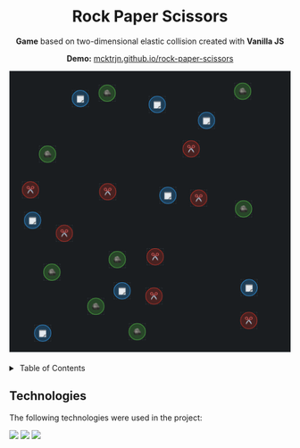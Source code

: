 <div align="center">
  <h1>Rock Paper Scissors</h1>
  <p><strong>Game</strong> based on two-dimensional elastic collision created with <strong>Vanilla JS</strong></p>
  <p><strong>Demo:</strong> <a href="https://mcktrjn.github.io/rock-paper-scissors">mcktrjn.github.io/rock-paper-scissors</a></p>
  <img src="./screenshot.png" alt="Screenshot" width="600" />
</div>
<br />
<details>
  <summary> Table of Contents</summary>
  <ul>
    <li><a href="#technologies">Technologies</a></li>
  </ul>
</details>

## Technologies

The following technologies were used in the project:

![](https://img.shields.io/badge/JavaScript-555?logo=javascript&logoColor=f7df1e)
![](https://img.shields.io/badge/HTML-555?logo=html5&logoColor=e34f26)
![](https://img.shields.io/badge/CSS-555?logo=css3&logoColor=1572b6)
